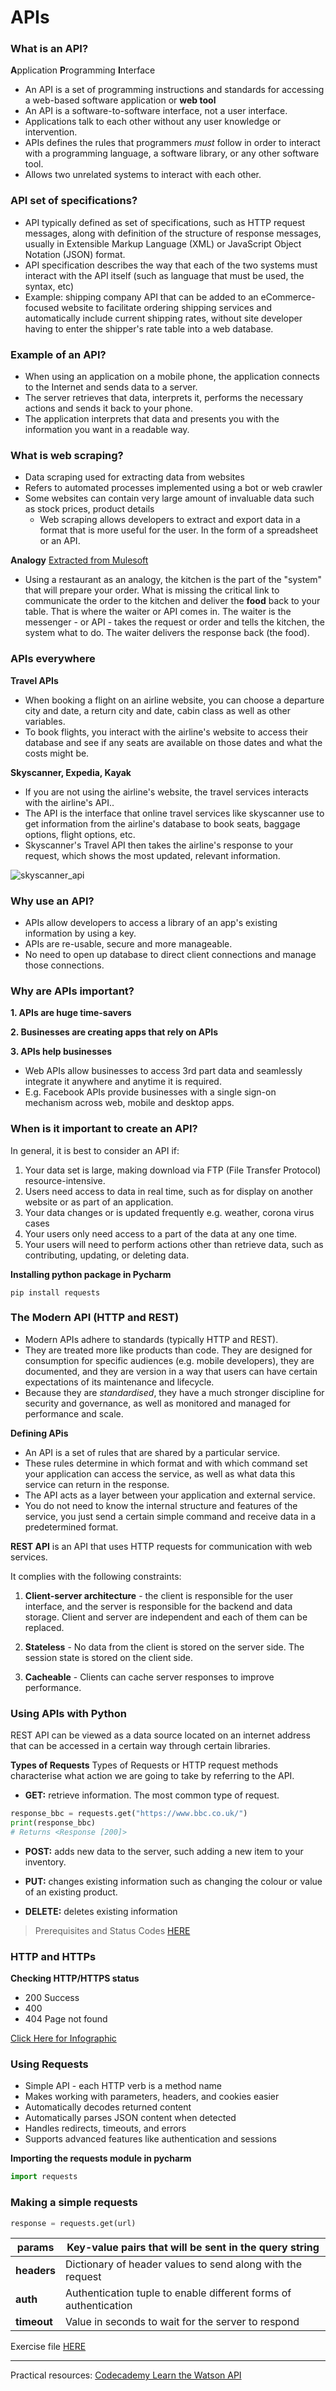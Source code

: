 # APIs

### What is an API?
**A**pplication **P**rogramming **I**nterface 
- An API is a set of programming instructions and standards for accessing a web-based software application or **web tool**
- An API is a software-to-software interface, not a user interface.
- Applications talk to each other without any user knowledge or intervention. 
- APIs defines the rules that programmers *must* follow in order to interact with a programming language, a software library, or any other software tool.
- Allows two unrelated systems to interact with each other.

### API set of specifications?
- API typically defined as set of specifications, such as HTTP request messages, along with definition of the structure of response messages, usually in Extensible Markup Language (XML) or JavaScript Object Notation (JSON) format.
- API specification describes the way that each of the two systems must interact with the API itself (such as language that must be used, the syntax, etc)
- Example: shipping company API that can be added to an eCommerce-focused website to facilitate ordering shipping services and automatically include current shipping rates, without site developer having to enter the shipper's rate table into a web database.

### Example of an API?
- When using an application on a mobile phone, the application connects to the Internet and sends data to a server.
- The server retrieves that data, interprets it, performs the necessary actions and sends it back to your phone. 
- The application interprets that data and presents you with the information you want in a readable way. 

### What is web scraping?
- Data scraping used for extracting data from websites 
- Refers to automated processes implemented using a bot or web crawler
- Some websites can contain very large amount of invaluable data such as stock prices, product details
    - Web scraping allows developers to extract and export data in a format that is more useful for the user. In the form of a spreadsheet or an API.

**Analogy**
[Extracted from Mulesoft](https://www.mulesoft.com/resources/api/what-is-an-api)
- Using a restaurant as an analogy, the kitchen is the part of the "system" that will prepare your order. What is missing the critical link to communicate the order to the kitchen and deliver the **food** back to your table. That is where the waiter or API comes in. The waiter is the messenger - or API - takes the request or order and tells the kitchen, the system what to do. The waiter delivers the response back (the food).

### APIs everywhere
**Travel APIs**
- When booking a flight on an airline website, you can choose a departure city and date, a return city and date, cabin class as well as other variables. 
- To book flights, you interact with the airline's website to access their database and see if any seats are available on those dates and what the costs might be.

**Skyscanner, Expedia, Kayak**
- If you are not using the airline's website, the travel services interacts with the airline's API..
- The API is the interface that online travel services like skyscanner use to get information from the airline's database to book seats, baggage options, flight options, etc. 
- Skyscanner's Travel API then takes the airline's response to your request, which shows the most updated, relevant information. 

<img src="https://i.stack.imgur.com/WSYOk.png" alt="skyscanner_api">

### Why use an API?
- APIs allow developers to access a library of an app's existing information by using a key. 
- APIs are re-usable, secure and more manageable.
- No need to open up database to direct client connections and manage those connections. 

### Why are APIs important?
**1. APIs are huge time-savers**

**2. Businesses are creating apps that rely on APIs**

**3. APIs help businesses**
- Web APIs allow businesses to access 3rd part data and seamlessly integrate it anywhere and anytime it is required. 
- E.g. Facebook APIs provide businesses with a single sign-on mechanism across web, mobile and desktop apps.

### When is it important to create an API?

In general, it is best to consider an API if:
1. Your data set is large, making download via FTP (File Transfer Protocol) resource-intensive. 
2. Users need access to data in real time, such as for display on another website or as part of an application. 
3. Your data changes or is updated frequently e.g. weather, corona virus cases
4. Your users only need access to a part of the data at any one time. 
5. Your users will need to perform actions other than retrieve data, such as contributing, updating, or deleting data.




**Installing python package in Pycharm**

`pip install requests`

### The Modern API (HTTP and REST)

- Modern APIs adhere to standards (typically HTTP and REST).
- They are treated more like products than code. They are designed for consumption for specific audiences (e.g. mobile developers), they are documented, and they are version in a way that users can have certain expectations of its maintenance and lifecycle. 
- Because they are *standardised*, they have a much stronger discipline for security and governance, as well as monitored and managed for performance and scale.

**Defining APis**
- An API is a set of rules that are shared by a particular service.
- These rules determine in which format and with which command set your application can access the service, as well as what data this service can return in the response.
- The API acts as a layer between your application and external service.
- You do not need to know the internal structure and features of the service, you just send a certain simple command and receive data in a predetermined format.

**REST API** is an API that uses HTTP requests for communication with web services. 

It complies with the following constraints:
1. **Client-server architecture** - the client is responsible for the user interface, and the server is responsible for the backend and data storage. Client and server are independent and each of them can be replaced.

2. **Stateless** - No data from the client is stored on the server side. The session state is stored on the client side. 

3. **Cacheable** - Clients can cache server responses to improve performance. 


### Using APIs with Python
REST API can be viewed as a data source located on an internet address that can be accessed in a certain way through certain libraries.

**Types of Requests**
Types of Requests or HTTP request methods characterise what action we are going to take by referring to the API.

- **GET:** retrieve information. The most common type of request. 

```python
response_bbc = requests.get("https://www.bbc.co.uk/")
print(response_bbc)
# Returns <Response [200]>
```
- **POST:** adds new data to the server, such adding a new item to your inventory. 

- **PUT:** changes existing information such as changing the colour or value of an existing product. 

- **DELETE:** deletes existing information

> Prerequisites and Status Codes [HERE](restAPI_python.md)

### HTTP and HTTPs
**Checking HTTP/HTTPS status**
* 200  Success
* 400 
* 404 Page not found 


[Click Here for Infographic](../images/http-decision-diagram.png)

### Using Requests
* Simple API - each HTTP verb is a method name 
* Makes working with parameters, headers, and cookies easier
* Automatically decodes returned content
* Automatically parses JSON content when detected
* Handles redirects, timeouts, and errors
* Supports advanced features like authentication and sessions

**Importing the requests module in pycharm**

```python
import requests
```

### Making a simple requests
```python
response = requests.get(url)
```

**params**|Key-value pairs that will be sent in the query string
-------|--------
**headers**| Dictionary of header values to send along with the request
**auth**| Authentication tuple to enable different forms of authentication
**timeout**| Value in seconds to wait for the server to respond 

Exercise file [HERE](python_requests_module.py)

---
Practical resources: [Codecademy Learn the Watson API](https://www.codecademy.com/learn/ibm-watson)

